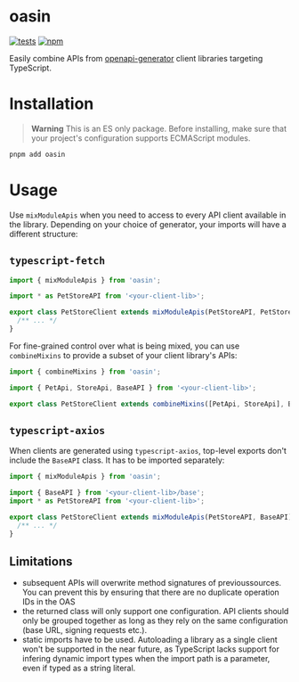 # oasin

[![tests](https://github.com/driimus/oasin/actions/workflows/test.yml/badge.svg)](https://github.com/driimus/oasin/actions/workflows/test.yml)
[![npm](https://img.shields.io/npm/v/oasin.svg?style=flat)](https://www.npmjs.com/package/oasin)

Easily combine APIs from [openapi-generator](https://github.com/OpenAPITools/openapi-generator) client libraries targeting TypeScript.

# Installation

> **Warning**
> This is an ES only package. Before installing, make sure that your project's configuration supports ECMAScript modules.

```sh
pnpm add oasin
```

# Usage

Use `mixModuleApis` when you need to access to every API client available in the library. Depending on your choice of generator, your imports will have a different structure:

## `typescript-fetch`

```ts
import { mixModuleApis } from 'oasin';

import * as PetStoreAPI from '<your-client-lib>';

export class PetStoreClient extends mixModuleApis(PetStoreAPI, PetStoreAPI.BaseAPI) {
  /** ... */
}
```

For fine-grained control over what is being mixed, you can use `combineMixins` to provide a subset of your client library's APIs:

```ts
import { combineMixins } from 'oasin';

import { PetApi, StoreApi, BaseAPI } from '<your-client-lib>';

export class PetStoreClient extends combineMixins([PetApi, StoreApi], BaseAPI) {}
```

## `typescript-axios`

When clients are generated using `typescript-axios`, top-level exports don't include the `BaseAPI` class. It has to be imported separately:

```ts
import { mixModuleApis } from 'oasin';

import { BaseAPI } from '<your-client-lib>/base';
import * as PetStoreAPI from '<your-client-lib>';

export class PetStoreClient extends mixModuleApis(PetStoreAPI, BaseAPI) {
  /** ... */
}
```

## Limitations

- subsequent APIs will overwrite method signatures of previoussources. You can prevent this by ensuring that there are no duplicate operation IDs in the OAS
- the returned class will only support one configuration. API clients should only be grouped together as long as they rely on the same configuration (base URL, signing requests etc.).
- static imports have to be used. Autoloading a library as a single client won't be supported in the near future, as TypeScript lacks support for infering dynamic import types when the import path is a parameter, even if typed as a string literal.
